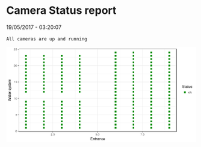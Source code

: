 Camera Status report
================
19/05/2017 - 03:20:07

    All cameras are up and running

![](camreport_files/figure-markdown_github/unnamed-chunk-2-1.png)
